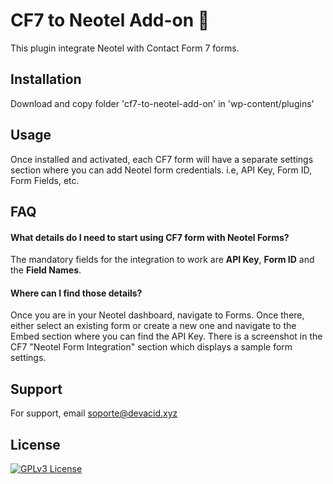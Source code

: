 
# CF7 to Neotel Add-on 📨

This plugin integrate Neotel with Contact Form 7 forms. 


## Installation

Download and copy folder 'cf7-to-neotel-add-on' in  'wp-content/plugins'

    
## Usage

Once installed and activated, each CF7 form will have a separate settings section where you can add Neotel form credentials. i.e, API Key, Form ID, Form Fields, etc.

## FAQ

#### What details do I need to start using CF7 form with Neotel Forms?

The mandatory fields for the integration to work are **API Key**, **Form ID** and the **Field Names**.

#### Where can I find those details?

Once you are in your Neotel dashboard, navigate to Forms. Once there, either select an existing form or create a new one and navigate to the Embed section where you can find the API Key. There is a screenshot in the CF7 \"Neotel Form Integration\" section which displays a sample form settings.

## Support 

For support, email soporte@devacid.xyz 


## License

[![GPLv3 License](https://img.shields.io/badge/License-GPL%20v3-yellow.svg)](https://opensource.org/licenses/)